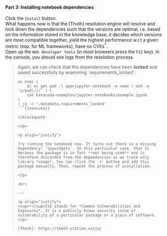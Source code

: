 #### Part 3: Installing notebook dependencies

<p align="justify">

Click the `Install` button.
<br>
What happens now is that the [Thoth] resolution engine will resolve and lock down the dependencies such that the versions are optimal, i.e. based on the information stored in the knowledge base, it decides which versions are most compatible together, yield the highest performance w.r.t a given metric (esp. for ML frameworks), have no CVEs<sup>*</sup>.
<br>
Open up the `Web developer tools` (in most browsers press the `F12` key). In the console, you should see logs from the resolution process.
</p>

<p align="justify">

<blockquote>
<i class="fas fa-exclamation"></i> Again, we can check that the dependencies have been <b>locked</b> and saved successfully by examining `requirements_locked`:
<br>

```
oc exec \
    $( oc get pod -l app=jupyter-notebook -o name | sed -e 's/pod\///' ) \
    cat katacoda-examples/jupyter-notebooks/example.ipynb        \
| jq -c '.metadata.requirements_locked'
```{{execute}}

</blockquote

</p>

<p align="justify">

Try running the notebook now. It turns out there is a missing dependency: `ipywidgets`. In this particular case, that is because the package is in fact **not being used** and is therefore discarded from the dependencies as we track only library *usage*. You can click the `+` button and add this package manually. Then, repeat the process of installation.

</p>

<br>

---

<p align="justify">
<sup>*</sup>CVE stands for *Common Vulnerabilities and Exposures*. It is a publicly known security issue or vulnerability of a particular package or a piece of software.
</p>

[Thoth]: https://thoth-station.ninja/
